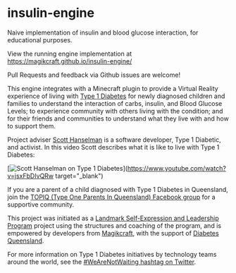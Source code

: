 # insulin-engine
Naive implementation of insulin and blood glucose interaction, for educational purposes.

View the running engine implementation at https://magikcraft.github.io/insulin-engine/

Pull Requests and feedback via Github issues are welcome!

This engine integrates with a Minecraft plugin to provide a Virtual Reality experience of living with [Type 1 Diabetes](https://www.diabetesaustralia.com.au/type-1-diabetes) for newly diagnosed children and families to understand the interaction of carbs, insulin, and Blood Glucose Levels; to experience community with others living with the condition; and for their friends and communities to understand what they live with and how to support them.

Project adviser [Scott Hanselman](http://www.hanselman.com/) is a software developer, Type 1 Diabetic, and activist. In this video Scott describes what it is like to live with Type 1 Diabetes:

[![Scott Hanselman on Type 1 Diabetes](https://img.youtube.com/vi/jsxFbDIvQRw/0.jpg)](https://www.youtube.com/watch?v=jsxFbDIvQRw target="_blank")

If you are a parent of a child diagnosed with Type 1 Diabetes in Queensland, join the [TOPIQ (Type One Parents In Queensland) Facebook group](https://www.facebook.com/groups/TOPIQ/) for a supportive community.

This project was initiated as a [Landmark Self-Expression and Leadership Program](http://www.landmarkworldwide.com/advanced-programs/self-expression-and-leadership-program) project using the structures and coaching of the program, and is empowered by developers from [Magikcraft](http://www.magikcraft.io), with the support of [Diabetes Queensland](http://www.diabetesqld.org.au/).

For more information on Type 1 Diabetes initiatives by technology teams around the world, see the [#WeAreNotWaiting hashtag on Twitter](https://twitter.com/search?q=%23WeAreNotWaiting&src=typd).
